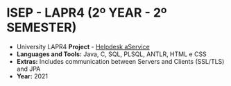 # ISEP - LAPR4 (2º YEAR - 2º SEMESTER)
* University LAPR4 **Project** - [Helpdesk aService](lei20_21_s4_2dl_02)
* **Languages and Tools:** Java, C, SQL, PLSQL, ANTLR, HTML e CSS
* **Extras:** Includes communication between Servers and Clients (SSL/TLS) and JPA
* **Year:** 2021
